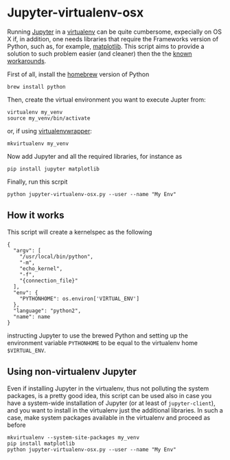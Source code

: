 # Jupyter-virtualenv-osx

Running [Jupyter](https://jupyter.org/) in a
[virtualenv](https://virtualenv.pypa.io/) can be quite cumbersome, expecially on
OS X if, in addition, one needs libraries that require the Frameworks version of
Python, such as, for example, [matplotlib](http://matplotlib.org/). This script
aims to provide a solution to such problem easier (and cleaner) then the the
[known workarounds](http://matplotlib.org/faq/osx_framework.html#osxframework-faq).

First of all, install the [homebrew](http://brew.sh/) version of Python

    brew install python

Then, create the virtual environment you want to execute Jupter from:

    virtualenv my_venv
    source my_venv/bin/activate

or, if using [virtualenvwrapper](https://virtualenvwrapper.readthedocs.io/):

    mkvirtualenv my_venv

Now add Jupyter and all the required libraries, for instance as

    pip install jupyter matplotlib

Finally, run this scrpit

    python jupyter-virtualenv-osx.py --user --name "My Env"


## How it works

This script will create a kernelspec as the following

    {
      "argv": [
        "/usr/local/bin/python",
        "-m",
        "echo_kernel",
        "-f",
        "{connection_file}"
      ],
      "env": {
        "PYTHONHOME": os.environ['VIRTUAL_ENV']
      },
      "language": "python2",
      "name": name
    }

instructing Jupyter to use the brewed Python and setting up the environment
variable `PYTHONHOME` to be equal to the virtualenv home `$VIRTUAL_ENV`.


##  Using non-virtualenv Jupyter

Even if installing Jupyter in the virtualenv, thus not polluting the system
packages, is a pretty good idea, this script can be used also in case you have a
system-wide installation of Jupyter (or at least of `jupyter-client`), and you
want to install in the virtualenv just the additional libraries. In such a case,
make system packages available in the virtualenv and proceed as before

    mkvirtualenv --system-site-packages my_venv
    pip install matplotlib
    python jupyter-virtualenv-osx.py --user --name "My Env"
